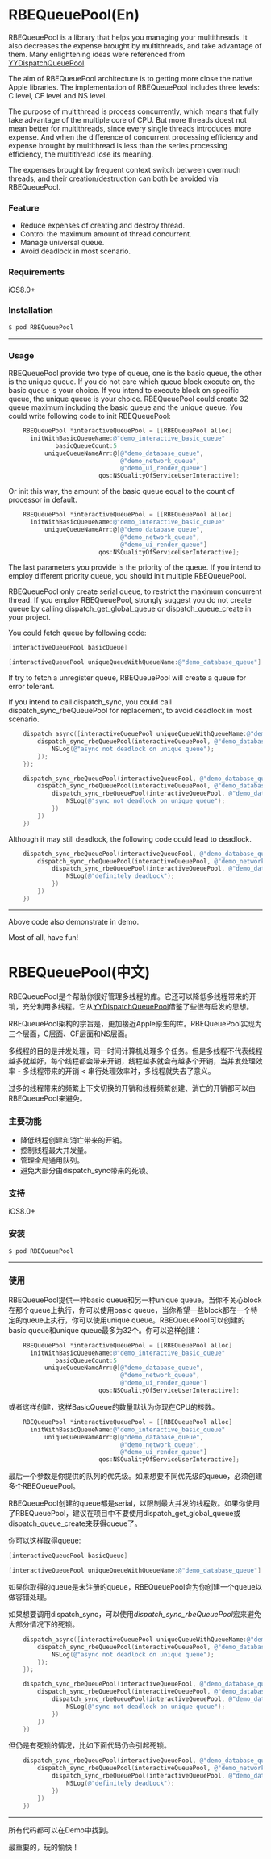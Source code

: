 # RBEQueuePool(En)

RBEQueuePool is a library that helps you managing your multithreads. It also decreases the expense brought by multithreads, and take advantage of them. Many enlightening ideas were referenced from [YYDispatchQueuePool](https://github.com/ibireme/YYDispatchQueuePool).

The aim of RBEQueuePool architecture is to getting more close the native Apple libraries. The implementation of RBEQueuePool includes three levels: C level, CF level and NS level.

The purpose of multithread is process concurrently, which means that fully take advantage of the multiple core of CPU. But more threads doest not mean better for multithreads, since every single threads introduces more expense. And when the difference of concurrent processing efficiency and expense brought by multithread is less than the series processing efficiency, the multithread lose its meaning. 

The expenses brought by frequent context switch between overmuch threads, and their creation/destruction can both be avoided via RBEQueuePool. 

### Feature

- Reduce expenses of creating and destroy thread.
- Control the maximum amount of thread concurrent.
- Manage universal queue.
- Avoid deadlock in most scenario.


### Requirements

iOS8.0+

### Installation

```objective-c
$ pod RBEQueuePool
```

------

### Usage

RBEQueuePool provide two type of queue, one is the basic queue, the other is the unique queue. If you do not care which queue block execute on, the basic queue is your choice. If you intend to execute block on specific queue, the unique queue is your choice. RBEQueuePool could create 32 queue maximum including the basic queue and the unique queue. You could write following code to init RBEQueuePool:

```objective-c
    RBEQueuePool *interactiveQueuePool = [[RBEQueuePool alloc] 
      initWithBasicQueueName:@"demo_interactive_basic_queue"
             basicQueueCount:5
          uniqueQueueNameArr:@[@"demo_database_queue",                                                                  
                               @"demo_network_queue",
                               @"demo_ui_render_queue"]
                         qos:NSQualityOfServiceUserInteractive];
```

Or init this way, the amount of the basic queue equal to the count of processor in default.

```objective-c
    RBEQueuePool *interactiveQueuePool = [[RBEQueuePool alloc] 
      initWithBasicQueueName:@"demo_interactive_basic_queue"
          uniqueQueueNameArr:@[@"demo_database_queue",                                                                  
                               @"demo_network_queue",
                               @"demo_ui_render_queue"]
                         qos:NSQualityOfServiceUserInteractive];
```

The last parameters you provide is the priority of the queue. If you intend to employ different priority queue,  you should init multiple RBEQueuePool.

RBEQueuePool only create serial queue, to restrict the maximum concurrent thread. If you employ RBEQueuePool, strongly suggest you do not create queue by calling dispatch_get_global_queue or dispatch_queue_create in your project.

You could fetch queue by following code:

```objective-c
[interactiveQueuePool basicQueue]

[interactiveQueuePool uniqueQueueWithQueueName:@"demo_database_queue"]
```

If try to fetch a unregister queue, RBEQueuePool will create a queue for error tolerant.

If you intend to call dispatch_sync, you could call dispatch_sync_rbeQueuePool for replacement, to avoid deadlock in most scenario.

```objective-c
    dispatch_async([interactiveQueuePool uniqueQueueWithQueueName:@"demo_not_registe_queue"], ^{
        dispatch_sync_rbeQueuePool(interactiveQueuePool, @"demo_database_queue", ^() {
            NSLog(@"async not deadlock on unique queue");
        });
    });

    dispatch_sync_rbeQueuePool(interactiveQueuePool, @"demo_database_queue", ^{
        dispatch_sync_rbeQueuePool(interactiveQueuePool, @"demo_database_queue", ^{
            dispatch_sync_rbeQueuePool(interactiveQueuePool, @"demo_database_queue", ^{
                NSLog(@"sync not deadlock on unique queue");
            })
        })
    })
```

Although it may still deadlock, the following code could lead to deadlock.

```objective-c
    dispatch_sync_rbeQueuePool(interactiveQueuePool, @"demo_database_queue", ^{
        dispatch_sync_rbeQueuePool(interactiveQueuePool, @"demo_network_queue", ^{
            dispatch_sync_rbeQueuePool(interactiveQueuePool, @"demo_database_queue", ^{
                NSLog(@"definitely deadLock");
            })
        })
    })
```

------

Above code also demonstrate in demo.

Most of all, have fun!



# RBEQueuePool(中文)

RBEQueuePool是个帮助你很好管理多线程的库。它还可以降低多线程带来的开销，充分利用多线程。它从[YYDispatchQueuePool](https://github.com/ibireme/YYDispatchQueuePool)借鉴了些很有启发的思想。

RBEQueuePool架构的宗旨是，更加接近Apple原生的库。RBEQueuePool实现为三个层面，C层面、CF层面和NS层面。

多线程的目的是并发处理，同一时间计算机处理多个任务。但是多线程不代表线程越多就越好，每个线程都会带来开销，线程越多就会有越多个开销，当并发处理效率 - 多线程带来的开销 < 串行处理效率时，多线程就失去了意义。

过多的线程带来的频繁上下文切换的开销和线程频繁创建、消亡的开销都可以由RBEQueuePool来避免。

### 主要功能

- 降低线程创建和消亡带来的开销。
- 控制线程最大并发量。
- 管理全局通用队列。
- 避免大部分由dispatch_sync带来的死锁。


### 支持

iOS8.0+

### 安装

```objective-c
$ pod RBEQueuePool
```

------

### 使用

RBEQueuePool提供一种basic queue和另一种unique queue。当你不关心block在那个queue上执行，你可以使用basic queue，当你希望一些block都在一个特定的queue上执行，你可以使用unique queue。RBEQueuePool可以创建的basic queue和unique queue最多为32个。你可以这样创建：

```objective-c
    RBEQueuePool *interactiveQueuePool = [[RBEQueuePool alloc] 
      initWithBasicQueueName:@"demo_interactive_basic_queue"
             basicQueueCount:5
          uniqueQueueNameArr:@[@"demo_database_queue",                                                                  
                               @"demo_network_queue",
                               @"demo_ui_render_queue"]
                         qos:NSQualityOfServiceUserInteractive];
```

或者这样创建，这样BasicQueue的数量默认为你现在CPU的核数。

```objective-c
    RBEQueuePool *interactiveQueuePool = [[RBEQueuePool alloc] 
      initWithBasicQueueName:@"demo_interactive_basic_queue"
          uniqueQueueNameArr:@[@"demo_database_queue",                                                                  
                               @"demo_network_queue",
                               @"demo_ui_render_queue"]
                         qos:NSQualityOfServiceUserInteractive];
```

最后一个参数是你提供的队列的优先级。如果想要不同优先级的queue，必须创建多个RBEQueuePool。

RBEQueuePool创建的queue都是serial，以限制最大并发的线程数。如果你使用了RBEQueuePool，建议在项目中不要使用dispatch_get_global_queue或dispatch_queue_create来获得queue了。

你可以这样取得queue:

```objective-c
[interactiveQueuePool basicQueue]

[interactiveQueuePool uniqueQueueWithQueueName:@"demo_database_queue"]
```

如果你取得的queue是未注册的queue，RBEQueuePool会为你创建一个queue以做容错处理。

如果想要调用dispatch_sync，可以使用*dispatch_sync_rbeQueuePool*宏来避免大部分情况下的死锁。

```objective-c
    dispatch_async([interactiveQueuePool uniqueQueueWithQueueName:@"demo_not_registe_queue"], ^{
        dispatch_sync_rbeQueuePool(interactiveQueuePool, @"demo_database_queue", ^() {
            NSLog(@"async not deadlock on unique queue");
        });
    });

    dispatch_sync_rbeQueuePool(interactiveQueuePool, @"demo_database_queue", ^{
        dispatch_sync_rbeQueuePool(interactiveQueuePool, @"demo_database_queue", ^{
            dispatch_sync_rbeQueuePool(interactiveQueuePool, @"demo_database_queue", ^{
                NSLog(@"sync not deadlock on unique queue");
            })
        })
    })
```

但仍是有死锁的情况，比如下面代码仍会引起死锁。

```objective-c
    dispatch_sync_rbeQueuePool(interactiveQueuePool, @"demo_database_queue", ^{
        dispatch_sync_rbeQueuePool(interactiveQueuePool, @"demo_network_queue", ^{
            dispatch_sync_rbeQueuePool(interactiveQueuePool, @"demo_database_queue", ^{
                NSLog(@"definitely deadLock");
            })
        })
    })
```

------

所有代码都可以在Demo中找到。

最重要的，玩的愉快！